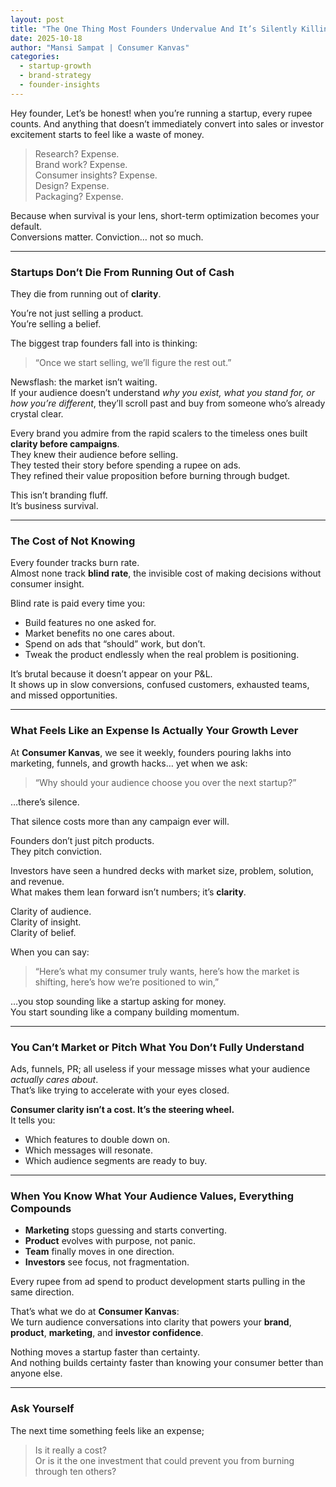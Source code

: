 ```yaml
---
layout: post
title: "The One Thing Most Founders Undervalue And It’s Silently Killing Your Growth"
date: 2025-10-18
author: "Mansi Sampat | Consumer Kanvas"
categories:
  - startup-growth
  - brand-strategy
  - founder-insights
---
```


Hey founder, Let’s be honest! when you’re running a startup, every rupee counts.
And anything that doesn’t immediately convert into sales or investor excitement starts to feel like a waste of money.

> Research? Expense.  
> Brand work? Expense.  
> Consumer insights? Expense.  
> Design? Expense.  
> Packaging? Expense.  

Because when survival is your lens, short-term optimization becomes your default.  
Conversions matter. Conviction… not so much.  

---

### Startups Don’t Die From Running Out of Cash  
They die from running out of **clarity**.  

You’re not just selling a product.  
You’re selling a belief.  

The biggest trap founders fall into is thinking:  

> “Once we start selling, we’ll figure the rest out.”  

Newsflash: the market isn’t waiting.  
If your audience doesn’t understand *why you exist, what you stand for, or how you’re different*, they’ll scroll past and buy from someone who’s already crystal clear.  

Every brand you admire from the rapid scalers to the timeless ones built **clarity before campaigns**.  
They knew their audience before selling.  
They tested their story before spending a rupee on ads.  
They refined their value proposition before burning through budget.  

This isn’t branding fluff.  
It’s business survival.  

---

### The Cost of Not Knowing  

Every founder tracks burn rate.  
Almost none track **blind rate**, the invisible cost of making decisions without consumer insight.  

Blind rate is paid every time you:  
- Build features no one asked for.  
- Market benefits no one cares about.  
- Spend on ads that “should” work, but don’t.  
- Tweak the product endlessly when the real problem is positioning.  

It’s brutal because it doesn’t appear on your P&L.  
It shows up in slow conversions, confused customers, exhausted teams, and missed opportunities.  

---

### What Feels Like an Expense Is Actually Your Growth Lever  

At **Consumer Kanvas**, we see it weekly, founders pouring lakhs into marketing, funnels, and growth hacks… yet when we ask:  

> “Why should your audience choose you over the next startup?”  

…there’s silence.  

That silence costs more than any campaign ever will.  

Founders don’t just pitch products.  
They pitch conviction.  

Investors have seen a hundred decks with market size, problem, solution, and revenue.  
What makes them lean forward isn’t numbers; it’s **clarity**.  

Clarity of audience.  
Clarity of insight.  
Clarity of belief.  

When you can say:  

> “Here’s what my consumer truly wants, here’s how the market is shifting, here’s how we’re positioned to win,”  

…you stop sounding like a startup asking for money.  
You start sounding like a company building momentum.  

---

### You Can’t Market or Pitch What You Don’t Fully Understand  

Ads, funnels, PR; all useless if your message misses what your audience *actually cares about*.  
That’s like trying to accelerate with your eyes closed.  

**Consumer clarity isn’t a cost. It’s the steering wheel.**  
It tells you:  
- Which features to double down on.  
- Which messages will resonate.  
- Which audience segments are ready to buy.  

---

### When You Know What Your Audience Values, Everything Compounds  

- **Marketing** stops guessing and starts converting.  
- **Product** evolves with purpose, not panic.  
- **Team** finally moves in one direction.  
- **Investors** see focus, not fragmentation.  

Every rupee from ad spend to product development starts pulling in the same direction.  

That’s what we do at **Consumer Kanvas**:  
We turn audience conversations into clarity that powers your **brand**, **product**, **marketing**, and **investor confidence**.  

Nothing moves a startup faster than certainty.  
And nothing builds certainty faster than knowing your consumer better than anyone else.  

---

### Ask Yourself  

The next time something feels like an expense;  

> Is it really a cost?  
> Or is it the one investment that could prevent you from burning through ten others?  

